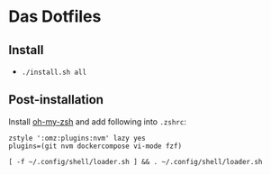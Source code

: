 # Das Dotfiles

## Install

* `./install.sh all`

## Post-installation

Install [oh-my-zsh](https://ohmyz.sh/) and add following into `.zshrc`:

```shell
zstyle ':omz:plugins:nvm' lazy yes
plugins=(git nvm dockercompose vi-mode fzf)

[ -f ~/.config/shell/loader.sh ] && . ~/.config/shell/loader.sh
```
